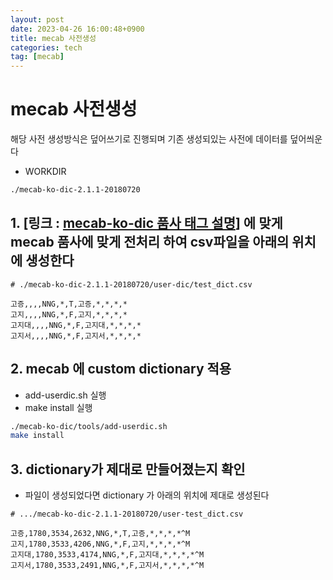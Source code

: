 ```yaml
---
layout: post
date: 2023-04-26 16:00:48+0900
title: mecab 사전생성
categories: tech
tag: [mecab]
---
```


# mecab 사전생성
해당 사전 생성방식은 덮어쓰기로 진행되며 기존 생성되있는 사전에 데이터를 덮어씌운다

- WORKDIR

```bash
./mecab-ko-dic-2.1.1-20180720
```

## 1. [링크 : [mecab-ko-dic 품사 태그 설명](https://docs.google.com/spreadsheets/d/1-9blXKjtjeKZqsf4NzHeYJCrr49-nXeRF6D80udfcwY/edit#gid=1718487366)] 에 맞게 mecab 품사에 맞게 전처리 하여 csv파일을 아래의 위치에 생성한다

```csv
# ./mecab-ko-dic-2.1.1-20180720/user-dic/test_dict.csv

고증,,,,NNG,*,T,고증,*,*,*,*
고지,,,,NNG,*,F,고지,*,*,*,*
고지대,,,,NNG,*,F,고지대,*,*,*,*
고지서,,,,NNG,*,F,고지서,*,*,*,*
```

## 2. mecab 에 custom dictionary 적용
  - add-userdic.sh 실행
  - make install 실행

```bash
./mecab-ko-dic/tools/add-userdic.sh
make install
```

## 3. dictionary가 제대로 만들어졌는지 확인
  - 파일이 생성되었다면 dictionary 가 아래의 위치에 제대로 생성된다

```csv
# .../mecab-ko-dic-2.1.1-20180720/user-test_dict.csv

고증,1780,3534,2632,NNG,*,T,고증,*,*,*,*^M
고지,1780,3533,4206,NNG,*,F,고지,*,*,*,*^M
고지대,1780,3533,4174,NNG,*,F,고지대,*,*,*,*^M
고지서,1780,3533,2491,NNG,*,F,고지서,*,*,*,*^M
```

